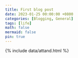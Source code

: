 ```yaml
---
title: First blog post
date: 2023-01-25 00:00:00 +0800
categories: [Blogging, General]
tags: [life]
math: false
mermaid: false
pin: true   
---
```



{% include data/attand.html %}



